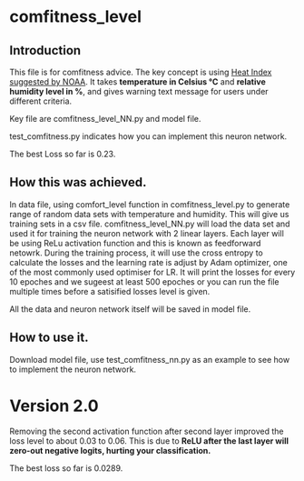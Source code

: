 # comfitness_level
## Introduction 
This file is for comfitness advice. The key concept is using [Heat Index suggested by NOAA](https://www.wpc.ncep.noaa.gov/html/heatindex.shtml). 
It takes **temperature in Celsius °C** and **relative humidity level in %**, and gives warning text message for users under different criteria.  

Key file are comfitness_level_NN.py and model file. 

test_comfitness.py indicates how you can implement this neuron network. 

The best Loss so far is 0.23. 

## How this was achieved. 
In data file, using comfort_level function in comfitness_level.py to generate range of random data sets with temperature and humidity. 
This will give us training sets in a csv file. comfitness_level_NN.py will load the data set and used it for training the neuron network with 2 linear layers. 
Each layer will be using ReLu activation function and this is known as feedforward netowrk. 
During the training process, it will use the cross entropy to calculate the losses and the learning rate is adjust by Adam optimizer, one of the most commonly used optimiser for LR.
It will print the losses for every 10 epoches and we sugeest at least 500 epoches or you can run the file multiple times before a satisified losses level is given. 

All the data and neuron network itself will be saved in model file. 

## How to use it.
Download model file, use test_comfitness_nn.py as an example to see how to implement the neuron network.


# Version 2.0
Removing the second activation function after second layer improved the loss level to about 0.03 to 0.06. 
This is due to **ReLU after the last layer will zero-out negative logits, hurting your classification.**

The best loss so far is 0.0289. 


